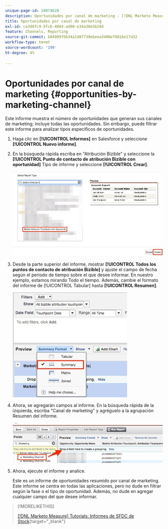 ```yaml
---
unique-page-id: 18874628
description: Oportunidades por canal de marketing - [!DNL Marketo Measure]
title: Oportunidades por canal de marketing
exl-id: ce346fc9-5fc6-4004-ad90-e34a30e5b264
feature: Channels, Reporting
source-git-commit: b84909fbb34a1d8f739ebeea3400ef8816e17d32
workflow-type: tm+mt
source-wordcount: '199'
ht-degree: 4%

---
```


# Oportunidades por canal de marketing {#opportunities-by-marketing-channel}

Este informe muestra el número de oportunidades que generan sus canales de marketing; incluye todas las oportunidades. Sin embargo, puede filtrar este informe para analizar tipos específicos de oportunidades.

1. Haga clic en **[!UICONTROL Informes]** en Salesforce y seleccione **[!UICONTROL Nuevo informe]**.

1. En la búsqueda rápida escriba en &quot;Atribución Bizible&quot; y seleccione la **[!UICONTROL Punto de contacto de atribución Bizible con oportunidad]** Tipo de informe y seleccione **[!UICONTROL Crear]**.

   ![](assets/1-2.jpg)

1. Desde la parte superior del informe, mostrar **[!UICONTROL Todos los puntos de contacto de atribución Bizible]** y ajuste el campo de fecha según el periodo de tiempo sobre el que desee informar. En nuestro ejemplo, estamos mirando Todo el tiempo. Además, cambie el formato del informe de [!UICONTROL Tabular] hasta **[!UICONTROL Resumen]**.

   ![](assets/2-2.jpg)

1. Ahora, se agregarán campos al informe. En la búsqueda rápida de la izquierda, escriba &quot;Canal de marketing&quot; y agréguelo a la agrupación Resumen del informe.

   ![](assets/3-2.jpg)

1. Ahora, ejecute el informe y analice.

   Este es un informe de oportunidades resumido por canal de marketing. Este informe se centra en todas las aplicaciones, pero no dude en filtrar según la fase o el tipo de oportunidad. Además, no dude en agregar cualquier campo del que desee informar.

>[!MORELIKETHIS]
>
>[[!DNL Marketo Measure] Tutorials: Informes de SFDC de Stock](https://experienceleague.adobe.com/en/docs/marketo-measure-learn/tutorials/onboarding/marketo-measure-102/stock-salesforce-reports){target="_blank"}
